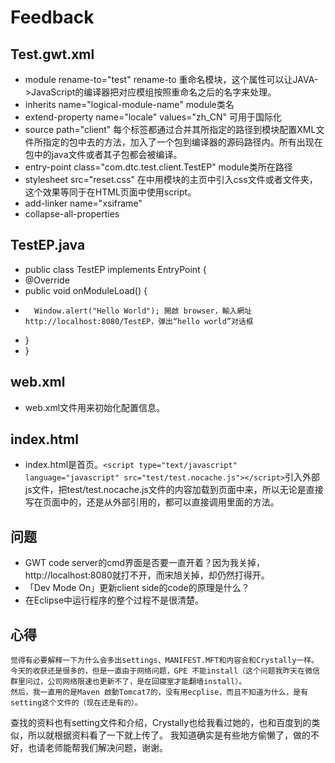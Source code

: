 # Feedback #

Test.gwt.xml
-----
* module rename-to="test" rename-to   重命名模块，这个属性可以让JAVA->JavaScript的编译器把对应模组按照重命名之后的名字来处理。
* inherits name="logical-module-name"   module类名
* extend-property name="locale" values="zh_CN"  可用于国际化 
* source path="client" 每个<source>标签都通过合并其所指定的路径到模块配置XML文件所指定的包中去的方法，加入了一个包到编译器的源码路径内。所有出现在包中的java文件或者其子包都会被编译。
* entry-point class="com.dtc.test.client.TestEP"  module类所在路径
* stylesheet src="reset.css"  在中用模块的主页中引入css文件或者文件夹，这个效果等同于在HTML页面中使用script。
* add-linker name="xsiframe" 
* collapse-all-properties 	

TestEP.java
-----
* public class TestEP implements EntryPoint {
*	@Override
*	public void onModuleLoad() {
*		Window.alert("Hello World"); 開啟 browser，輸入網址 http://localhost:8080/TestEP，弹出“hello world”对话框
*	}
* }

web.xml
-----
* web.xml文件用来初始化配置信息。

index.html
-----
* index.html是首页。`<script type="text/javascript" language="javascript" src="test/test.nocache.js"></script>`引入外部js文件，把test/test.nocache.js文件的内容加载到页面中来，所以无论是直接写在页面中的，还是从外部引用的，都可以直接调用里面的方法。

问题
-----
* GWT code server的cmd界面是否要一直开着？因为我关掉，http://localhost:8080就打不开，而宋旭关掉，却仍然打得开。
* 「Dev Mode On」更新client side的code的原理是什么？
* 在Eclipse中运行程序的整个过程不是很清楚。

心得
-----
    觉得有必要解释一下为什么会多出settings、MANIFEST.MFT和内容会和Crystally一样。
    今天的收获还是很多的，但是一直由于网络问题，GPE 不能install（这个问题我昨天在微信群里问过，公司网络限速也更新不了，是在回寝室才能翻墙install）。
    然后，我一直用的是Maven 啟動Tomcat7的，没有用ecplise，而且不知道为什么，是有setting这个文件的（现在还是有的）。
查找的资料也有setting文件和介绍，Crystally也给我看过她的，也和百度到的类似，所以就根据资料看了一下就上传了。
    我知道确实是有些地方偷懒了，做的不好，也请老师能帮我们解决问题，谢谢。

